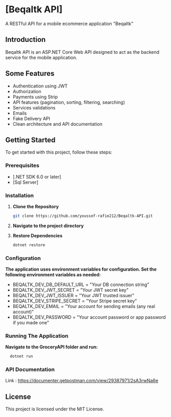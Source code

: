# [Beqaltk API]

A RESTful API for a mobile ecommerce application "Beqaltk"

## Introduction

Beqaltk API is an ASP.NET Core Web API designed to act as the backend service for the mobile application.

## Some Features

- Authentication using JWT
- Authorization
- Payments using Strip
- API features (pagination, sorting, filtering, searching)
- Services validations
- Emails
- Fake Delivery API
- Clean architecture and API documentation

## Getting Started

To get started with this project, follow these steps:

### Prerequisites

- [.NET SDK 6.0 or later]
- [Sql Server]

### Installation

1. **Clone the Repository**

   ```bash
   git clone https://github.com/youssef-rafie212/Beqaltk-API.git
   ```
2. **Navigate to the project directory**

3. **Restore Dependencies**
 
	```bash
	dotnet restore
	```
 
 ### Configuration

 **The application uses environment variables for configuration. Set the following environment variables as needed:**

 - BEQALTK_DEV_DB_DEFAULT_URL = "Your DB connection string"
 - BEQALTK_DEV_JWT_SECRET = "Your JWT secret key"
 - BEQALTK_DEV_JWT_ISSUER = "Your JWT trusted issuer"
 - BEQALTK_DEV_STRIPE_SECRET = "Your Stripe secret key"
 - BEQALTK_DEV_EMAIL = "Your account for sending emails (any real account)"
 - BEQALTK_DEV_PASSWORD = "Your account password or app password if you made one"

 ### Running The Application

 **Navigate to the GroceryAPI folder and run:**
  ```bash
	dotnet run
  ```

  ### API Documentation

  Link : https://documenter.getpostman.com/view/29387971/2sA3rwNa6e

  ## License

  This project is licensed under the MIT License.
  
